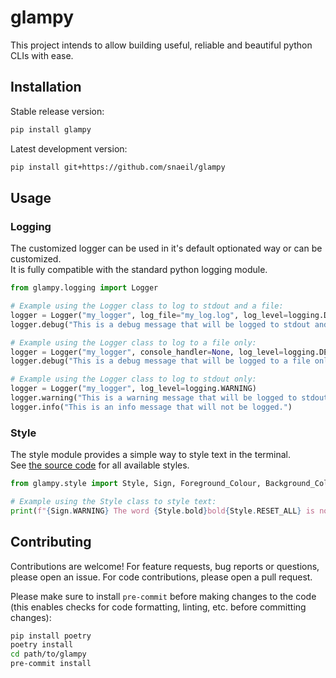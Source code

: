 # glampy

This project intends to allow building useful, reliable and beautiful python CLIs with ease.

## Installation

Stable release version:

```bash
pip install glampy
```

Latest development version:

```bash
pip install git+https://github.com/snaeil/glampy
```

## Usage

### Logging

The customized logger can be used in it's default optionated way or can be customized.  
It is fully compatible with the standard python logging module.

```python
from glampy.logging import Logger

# Example using the Logger class to log to stdout and a file:
logger = Logger("my_logger", log_file="my_log.log", log_level=logging.DEBUG)
logger.debug("This is a debug message that will be logged to stdout and the file.")

# Example using the Logger class to log to a file only:
logger = Logger("my_logger", console_handler=None, log_level=logging.DEBUG)
logger.debug("This is a debug message that will be logged to a file only.")

# Example using the Logger class to log to stdout only:
logger = Logger("my_logger", log_level=logging.WARNING)
logger.warning("This is a warning message that will be logged to stdout only.")
logger.info("This is an info message that will not be logged.")
```

### Style

The style module provides a simple way to style text in the terminal.  
See [the source code](https://github.com/snaeil/glampy/blob/main/glampy/style.py) for all available styles.

```python
from glampy.style import Style, Sign, Foreground_Colour, Background_Colour

# Example using the Style class to style text:
print(f"{Sign.WARNING} The word {Style.bold}bold{Style.RESET_ALL} is not {style.italic}italic{Style.RESET_ALL}.")
```

## Contributing

Contributions are welcome!
For feature requests, bug reports or questions, please open an issue.
For code contributions, please open a pull request.

Please make sure to install `pre-commit` before making changes to the code (this enables
checks for code formatting, linting, etc. before committing changes):

```bash
pip install poetry
poetry install
cd path/to/glampy
pre-commit install
```
